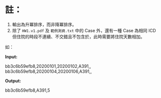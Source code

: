 # 註：

1.	輸出為升冪排序，而非降冪排序。
2.	除了 `HW1.v1.pdf` 及 `範例測資.txt` 中的 Case 外，還有一種 Case 為相同 ICD 但住院的時段不連續、不交錯且不包含於，此時需要將住院天數相加。

如：

**Input:**

bb3c6b59efb8,20200101,20200102,A391,,<br>
bb3c6b59efb8,20200104,20200106,A391,,

**Output:**

bb3c6b59efb8,A391,5